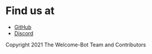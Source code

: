 # Find us at

- [GitHub](https://github.com/Welcome-Bot/welcome-bot)
- [Discord](https://dsc.gg/welcome-bot-guild)

Copyright 2021 The Welcome-Bot Team and Contributors
